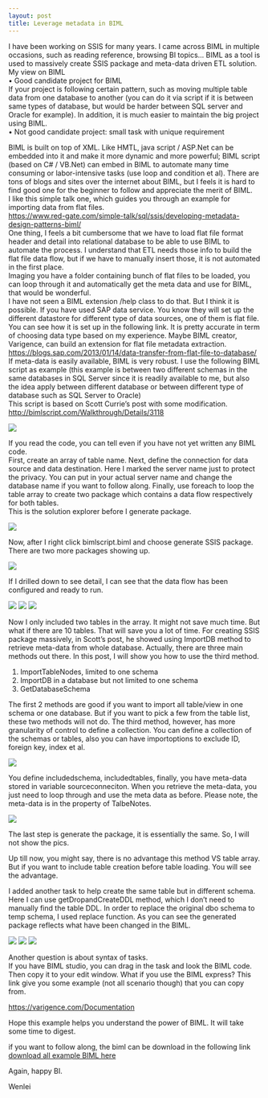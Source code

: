 ```yaml
---
layout: post
title: Leverage metadata in BIML 
---
```


I have been working on SSIS for many years. I came across BIML in multiple occasions, such as reading reference, browsing BI topics…  BIML as a tool is used to massively create SSIS package and meta-data driven ETL solution.   
My view on BIML   
•	Good candidate project for BIML  
If your project is following certain pattern, such as moving multiple table data from one database to another (you can do it via script if it is between same types of database, but  would be harder between SQL server and Oracle for example).  In addition, it is much easier to maintain the big project using BIML.   
•	Not good candidate project:  small task with unique requirement   

BIML is built on top of XML.  Like HMTL, java script / ASP.Net can be embedded into it and make it more dynamic and more powerful; BIML script (based on C# / VB.Net) can embed in BIML to automate many time consuming or labor-intensive tasks (use loop and condition et al). 
There are tons of blogs and sites over the internet about BIML, but I feels it is hard to find good one for the beginner to follow and appreciate the merit of BIML.   
I like this simple talk one, which guides you through an example for importing data from flat files.   
<https://www.red-gate.com/simple-talk/sql/ssis/developing-metadata-design-patterns-biml/>  
One thing, I feels a bit cumbersome that we have to load flat file format header and detail into relational database to be able to use BIML to automate the process.  I understand that ETL needs those info to build the flat file data flow, but if we have to manually insert those, it is not automated in the first place.   
Imaging you have a folder containing bunch of flat files to be loaded, you can loop through it and automatically get the meta data and use for BIML, that would be wonderful.   
I have not seen a BIML extension /help class to do that.  But I think it is possible.  If you have used SAP data service. You know they will set up the different datastore for different type of data sources, one of them is flat file. You can see how it is set up in the following link.  It is pretty accurate in term of choosing data type based on my experience. Maybe BIML creator, Varigence, can build an extension for flat file metadata extraction.  
<https://blogs.sap.com/2013/01/14/data-transfer-from-flat-file-to-database/>  
If meta-data is easily available, BIML is very robust. I use the following BIML script as example (this example is between two different schemas in the same databases in SQL Server since it is readily available to me, but also the idea apply between different database or between different type of database such as SQL Server to Oracle)  
This script is based on Scott Currie’s post with some modification.  
<http://bimlscript.com/Walkthrough/Details/3118>  

<img src="/images/blog23/biml.PNG">  

If you read the code, you can tell even if you have not yet written any BIML code.   
First, create an array of table name. Next, define the connection for data source and data destination.  Here I marked the server name just to protect the privacy.  You can put in your actual server name and change the database name if you want to follow along.  Finally, use foreach to loop the table array to create two package which contains a data flow respectively for both tables.   
This is the solution explorer before I generate package.   

<img src="/images/blog23/solution_before_expansion.PNG">  

Now, after I right click bimlscript.biml and choose generate SSIS package. There are two more packages showing up.  

<img src="/images/blog23/solution_after_expansion.PNG">  

If I drilled down to see detail, I can see that the data flow has been configured and ready to run.    

<img src="/images/blog23/task.PNG">   

<img src="/images/blog23/task_detail.PNG">  

<img src="/images/blog23/task_detail2.png">   

Now I only included two tables in the array. It might not save much time. But what if there are 10 tables.  That will save you a lot of time.  For creating SSIS package massively, in Scott’s post, he showed using ImportDB method to retrieve meta-data from whole database. Actually, there are three main methods out there.  In this post, I will show you how to use the third method. 

1.	ImportTableNodes, limited to one schema   
2.	ImportDB   in a database but not limited to one schema  
3.	GetDatabaseSchema  

The first 2 methods are good if you want to import all table/view in one schema or one database. But if you want to pick a few from the table list, these two methods will not do. The third method, however, has more granularity of control to define a collection. You can define a collection of the schemas or tables, also you can have importoptions to exclude ID, foreign key, index et al.

<img src="/images/blog23/use_method_get_metadata.PNG">  

You define includedschema, includedtables, finally, you have meta-data stored in variable sourceconneciton.  When you retrieve the meta-data, you just need to loop through and use the meta data as before. Please note, the meta-data is in the property of TalbeNotes.  

<img src="/images/blog23/use_method_get_metadata2.PNG">    

The last step is generate the package, it is essentially the same. So, I will not show the pics. 

Up till now, you might say, there is no advantage this method VS table array. But if you want to include table creation before table loading. You will see the advantage.     

I added another task to help create the same table but in different schema. Here I can use getDropandCreateDDL method, which I don’t need to manually find the table DDL. In order to replace the original dbo schema to temp schema, I used replace function.  As you can see the generated package reflects what have been changed in the BIML. 

<img src="/images/blog23/add_another_task.PNG">   

<img src="/images/blog23/add_task1.PNG">     

<img src="/images/blog23/add_task2.PNG">   

Another question is about syntax of tasks.   
If you have BIML studio, you can drag in the task and look the BIML code. Then copy it to your edit window. What if you use the BIML express? This link give you some example (not all scenario though) that you can copy from.   
  
<https://varigence.com/Documentation>    

Hope this example helps you understand the power of BIML. It will take some time to digest.    
 
if you want to follow along, the biml can be download in the following link  
<a href="/Files/bimlscript.rar">download all example BIML here</a>  
 
Again, happy BI.  

Wenlei
